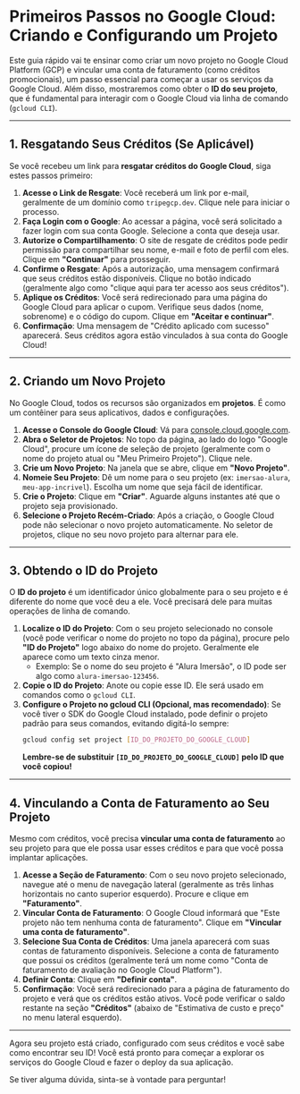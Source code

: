 # Primeiros Passos no Google Cloud: Criando e Configurando um Projeto

Este guia rápido vai te ensinar como criar um novo projeto no Google Cloud Platform (GCP) e vincular uma conta de faturamento (como créditos promocionais), um passo essencial para começar a usar os serviços da Google Cloud. Além disso, mostraremos como obter o **ID do seu projeto**, que é fundamental para interagir com o Google Cloud via linha de comando (`gcloud CLI`).

---

## 1. Resgatando Seus Créditos (Se Aplicável)

Se você recebeu um link para **resgatar créditos do Google Cloud**, siga estes passos primeiro:

1.  **Acesse o Link de Resgate**: Você receberá um link por e-mail, geralmente de um domínio como `tripegcp.dev`. Clique nele para iniciar o processo.
2.  **Faça Login com o Google**: Ao acessar a página, você será solicitado a fazer login com sua conta Google. Selecione a conta que deseja usar.
3.  **Autorize o Compartilhamento**: O site de resgate de créditos pode pedir permissão para compartilhar seu nome, e-mail e foto de perfil com eles. Clique em **"Continuar"** para prosseguir.
4.  **Confirme o Resgate**: Após a autorização, uma mensagem confirmará que seus créditos estão disponíveis. Clique no botão indicado (geralmente algo como "clique aqui para ter acesso aos seus créditos").
5.  **Aplique os Créditos**: Você será redirecionado para uma página do Google Cloud para aplicar o cupom. Verifique seus dados (nome, sobrenome) e o código do cupom. Clique em **"Aceitar e continuar"**.
6.  **Confirmação**: Uma mensagem de "Crédito aplicado com sucesso" aparecerá. Seus créditos agora estão vinculados à sua conta do Google Cloud!

---

## 2. Criando um Novo Projeto

No Google Cloud, todos os recursos são organizados em **projetos**. É como um contêiner para seus aplicativos, dados e configurações.

1.  **Acesse o Console do Google Cloud**: Vá para [console.cloud.google.com](https://console.cloud.google.com/).
2.  **Abra o Seletor de Projetos**: No topo da página, ao lado do logo "Google Cloud", procure um ícone de seleção de projeto (geralmente com o nome do projeto atual ou "Meu Primeiro Projeto"). Clique nele.
3.  **Crie um Novo Projeto**: Na janela que se abre, clique em **"Novo Projeto"**.
4.  **Nomeie Seu Projeto**: Dê um nome para o seu projeto (ex: `imersao-alura`, `meu-app-incrivel`). Escolha um nome que seja fácil de identificar.
5.  **Crie o Projeto**: Clique em **"Criar"**. Aguarde alguns instantes até que o projeto seja provisionado.
6.  **Selecione o Projeto Recém-Criado**: Após a criação, o Google Cloud pode não selecionar o novo projeto automaticamente. No seletor de projetos, clique no seu novo projeto para alternar para ele.

---

## 3. Obtendo o ID do Projeto

O **ID do projeto** é um identificador único globalmente para o seu projeto e é diferente do nome que você deu a ele. Você precisará dele para muitas operações de linha de comando.

1.  **Localize o ID do Projeto**: Com o seu projeto selecionado no console (você pode verificar o nome do projeto no topo da página), procure pelo **"ID do Projeto"** logo abaixo do nome do projeto. Geralmente ele aparece como um texto cinza menor.
    * Exemplo: Se o nome do seu projeto é "Alura Imersão", o ID pode ser algo como `alura-imersao-123456`.
2.  **Copie o ID do Projeto**: Anote ou copie esse ID. Ele será usado em comandos como o `gcloud CLI`.
3.  **Configure o Projeto no gcloud CLI (Opcional, mas recomendado)**: Se você tiver o SDK do Google Cloud instalado, pode definir o projeto padrão para seus comandos, evitando digitá-lo sempre:
    ```bash
    gcloud config set project [ID_DO_PROJETO_DO_GOOGLE_CLOUD]
    ```
    **Lembre-se de substituir `[ID_DO_PROJETO_DO_GOOGLE_CLOUD]` pelo ID que você copiou!**

---

## 4. Vinculando a Conta de Faturamento ao Seu Projeto

Mesmo com créditos, você precisa **vincular uma conta de faturamento** ao seu projeto para que ele possa usar esses créditos e para que você possa implantar aplicações.

1.  **Acesse a Seção de Faturamento**: Com o seu novo projeto selecionado, navegue até o menu de navegação lateral (geralmente as três linhas horizontais no canto superior esquerdo). Procure e clique em **"Faturamento"**.
2.  **Vincular Conta de Faturamento**: O Google Cloud informará que "Este projeto não tem nenhuma conta de faturamento". Clique em **"Vincular uma conta de faturamento"**.
3.  **Selecione Sua Conta de Créditos**: Uma janela aparecerá com suas contas de faturamento disponíveis. Selecione a conta de faturamento que possui os créditos (geralmente terá um nome como "Conta de faturamento de avaliação no Google Cloud Platform").
4.  **Definir Conta**: Clique em **"Definir conta"**.
5.  **Confirmação**: Você será redirecionado para a página de faturamento do projeto e verá que os créditos estão ativos. Você pode verificar o saldo restante na seção **"Créditos"** (abaixo de "Estimativa de custo e preço" no menu lateral esquerdo).

---

Agora seu projeto está criado, configurado com seus créditos e você sabe como encontrar seu ID! Você está pronto para começar a explorar os serviços do Google Cloud e fazer o deploy da sua aplicação.

Se tiver alguma dúvida, sinta-se à vontade para perguntar!